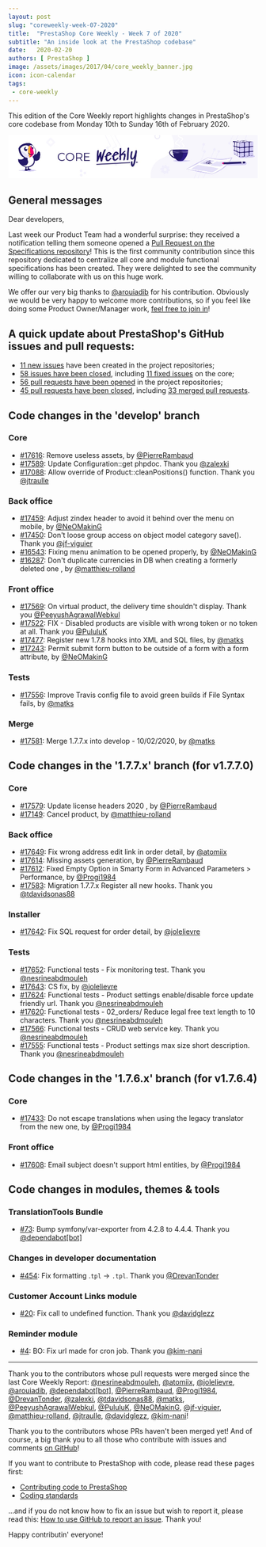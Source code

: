 ```yaml
---
layout: post
slug: "coreweekly-week-07-2020"
title:  "PrestaShop Core Weekly - Week 7 of 2020"
subtitle: "An inside look at the PrestaShop codebase"
date:   2020-02-20
authors: [ PrestaShop ]
image: /assets/images/2017/04/core_weekly_banner.jpg
icon: icon-calendar
tags:
 - core-weekly
---
```


This edition of the Core Weekly report highlights changes in PrestaShop's core codebase from Monday 10th to Sunday 16th of February 2020.

![Core Weekly banner](/assets/images/2018/12/banner-core-weekly.jpg)

## General messages

Dear developers,

Last week our Product Team had a wonderful surprise: they received a notification telling them someone opened a [Pull Request on the Specifications repository](https://github.com/PrestaShop/prestashop-specs/pull/86)! This is the first community contribution since this repository dedicated to centralize all core and module functional specifications has been created. They were delighted to see the community willing to collaborate with us on this huge work.

We offer our very big thanks to [@arouiadib](https://github.com/arouiadib) for his contribution. Obviously we would be very happy to welcome more contributions, so if you feel like doing some Product Owner/Manager work, [feel free to join in](https://github.com/PrestaShop/prestashop-specs/)!


## A quick update about PrestaShop's GitHub issues and pull requests:

- [11 new issues](https://github.com/search?q=org%3APrestaShop+is%3Apublic++-repo%3Aprestashop%2Fprestashop.github.io++is%3Aissue+created%3A2020-02-10..2020-02-16) have been created in the project repositories;
- [58 issues have been closed](https://github.com/search?q=org%3APrestaShop+is%3Apublic++-repo%3Aprestashop%2Fprestashop.github.io++is%3Aissue+closed%3A2020-02-10..2020-02-16), including [11 fixed issues](https://github.com/search?q=org%3APrestaShop+is%3Apublic++-repo%3Aprestashop%2Fprestashop.github.io++is%3Aissue+label%3Afixed+closed%3A2020-02-10..2020-02-16) on the core;
- [56 pull requests have been opened](https://github.com/search?q=org%3APrestaShop+is%3Apublic++-repo%3Aprestashop%2Fprestashop.github.io++is%3Apr+created%3A2020-02-10..2020-02-16) in the project repositories;
- [45 pull requests have been closed](https://github.com/search?q=org%3APrestaShop+is%3Apublic++-repo%3Aprestashop%2Fprestashop.github.io++is%3Apr+closed%3A2020-02-10..2020-02-16), including [33 merged pull requests](https://github.com/search?q=org%3APrestaShop+is%3Apublic++-repo%3Aprestashop%2Fprestashop.github.io++is%3Apr+merged%3A2020-02-10..2020-02-16).


## Code changes in the 'develop' branch


### Core
* [#17616](https://github.com/PrestaShop/PrestaShop/pull/17616): Remove useless assets, by [@PierreRambaud](https://github.com/PierreRambaud)
* [#17589](https://github.com/PrestaShop/PrestaShop/pull/17589): Update Configuration::get phpdoc. Thank you [@zalexki](https://github.com/zalexki)
* [#17088](https://github.com/PrestaShop/PrestaShop/pull/17088): Allow override of Product::cleanPositions() function. Thank you [@jtraulle](https://github.com/jtraulle)


### Back office
* [#17459](https://github.com/PrestaShop/PrestaShop/pull/17459): Adjust zindex header to avoid it behind over the menu on mobile, by [@NeOMakinG](https://github.com/NeOMakinG)
* [#17450](https://github.com/PrestaShop/PrestaShop/pull/17450): Don't loose group access on object model category save(). Thank you [@jf-viguier](https://github.com/jf-viguier)
* [#16543](https://github.com/PrestaShop/PrestaShop/pull/16543): Fixing menu animation to be opened properly, by [@NeOMakinG](https://github.com/NeOMakinG)
* [#16287](https://github.com/PrestaShop/PrestaShop/pull/16287): Don't duplicate currencies in DB when creating a formerly deleted one , by [@matthieu-rolland](https://github.com/matthieu-rolland)


### Front office
* [#17569](https://github.com/PrestaShop/PrestaShop/pull/17569): On virtual product, the delivery time shouldn't display. Thank you [@PeeyushAgrawalWebkul](https://github.com/PeeyushAgrawalWebkul)
* [#17522](https://github.com/PrestaShop/PrestaShop/pull/17522): FIX - Disabled products are visible with wrong token or no token at all. Thank you [@PululuK](https://github.com/PululuK)
* [#17477](https://github.com/PrestaShop/PrestaShop/pull/17477): Register new 1.7.8 hooks into XML and SQL files, by [@matks](https://github.com/matks)
* [#17243](https://github.com/PrestaShop/PrestaShop/pull/17243): Permit submit form button to be outside of a form with a form attribute, by [@NeOMakinG](https://github.com/NeOMakinG)


### Tests
* [#17556](https://github.com/PrestaShop/PrestaShop/pull/17556): Improve Travis config file to avoid green builds if File Syntax fails, by [@matks](https://github.com/matks)


### Merge
* [#17581](https://github.com/PrestaShop/PrestaShop/pull/17581): Merge 1.7.7.x into develop - 10/02/2020, by [@matks](https://github.com/matks)


## Code changes in the '1.7.7.x' branch (for v1.7.7.0)


### Core
* [#17579](https://github.com/PrestaShop/PrestaShop/pull/17579): Update license headers 2020 , by [@PierreRambaud](https://github.com/PierreRambaud)
* [#17149](https://github.com/PrestaShop/PrestaShop/pull/17149): Cancel product, by [@matthieu-rolland](https://github.com/matthieu-rolland)


### Back office
* [#17649](https://github.com/PrestaShop/PrestaShop/pull/17649): Fix wrong address edit link in order detail, by [@atomiix](https://github.com/atomiix)
* [#17614](https://github.com/PrestaShop/PrestaShop/pull/17614): Missing assets generation, by [@PierreRambaud](https://github.com/PierreRambaud)
* [#17612](https://github.com/PrestaShop/PrestaShop/pull/17612): Fixed Empty Option in Smarty Form in Advanced Parameters > Performance, by [@Progi1984](https://github.com/Progi1984)
* [#17583](https://github.com/PrestaShop/PrestaShop/pull/17583): Migration 1.7.7.x Register all new hooks. Thank you [@tdavidsonas88](https://github.com/tdavidsonas88)


### Installer
* [#17642](https://github.com/PrestaShop/PrestaShop/pull/17642): Fix SQL request for order detail, by [@jolelievre](https://github.com/jolelievre)


### Tests
* [#17652](https://github.com/PrestaShop/PrestaShop/pull/17652): Functional tests - Fix monitoring test. Thank you [@nesrineabdmouleh](https://github.com/nesrineabdmouleh)
* [#17643](https://github.com/PrestaShop/PrestaShop/pull/17643): CS fix, by [@jolelievre](https://github.com/jolelievre)
* [#17624](https://github.com/PrestaShop/PrestaShop/pull/17624): Functional tests - Product settings enable/disable force update friendly url. Thank you [@nesrineabdmouleh](https://github.com/nesrineabdmouleh)
* [#17620](https://github.com/PrestaShop/PrestaShop/pull/17620): Functional tests - 02_orders/ Reduce legal free text length to 10 characters. Thank you [@nesrineabdmouleh](https://github.com/nesrineabdmouleh)
* [#17566](https://github.com/PrestaShop/PrestaShop/pull/17566): Functional tests -  CRUD web service key. Thank you [@nesrineabdmouleh](https://github.com/nesrineabdmouleh)
* [#17555](https://github.com/PrestaShop/PrestaShop/pull/17555): Functional tests - Product settings max size short description. Thank you [@nesrineabdmouleh](https://github.com/nesrineabdmouleh)


## Code changes in the '1.7.6.x' branch (for v1.7.6.4)


### Core
* [#17433](https://github.com/PrestaShop/PrestaShop/pull/17433): Do not escape translations when using the legacy translator from the new one, by [@Progi1984](https://github.com/Progi1984)


### Front office
* [#17608](https://github.com/PrestaShop/PrestaShop/pull/17608): Email subject doesn't support html entities, by [@Progi1984](https://github.com/Progi1984)


## Code changes in modules, themes & tools


### TranslationTools Bundle
* [#73](https://github.com/PrestaShop/TranslationToolsBundle/pull/73): Bump symfony/var-exporter from 4.2.8 to 4.4.4. Thank you [@dependabot[bot]](https://github.com/apps/dependabot)


### Changes in developer documentation
* [#454](https://github.com/PrestaShop/docs/pull/454): Fix formatting .`tpl` -> `.tpl`. Thank you [@DrevanTonder](https://github.com/DrevanTonder)


### Customer Account Links module
* [#20](https://github.com/PrestaShop/ps_customeraccountlinks/pull/20): Fix call to undefined function. Thank you [@davidglezz](https://github.com/davidglezz)


### Reminder module
* [#4](https://github.com/PrestaShop/ps_reminder/pull/4): BO: Fix url made for cron job. Thank you [@kim-nani](https://github.com/kim-nani)


<hr />

Thank you to the contributors whose pull requests were merged since the last Core Weekly Report: [@nesrineabdmouleh](https://github.com/nesrineabdmouleh), [@atomiix](https://github.com/atomiix), [@jolelievre](https://github.com/jolelievre), [@arouiadib](https://github.com/arouiadib), [@dependabot[bot]](https://github.com/apps/dependabot), [@PierreRambaud](https://github.com/PierreRambaud), [@Progi1984](https://github.com/Progi1984), [@DrevanTonder](https://github.com/DrevanTonder), [@zalexki](https://github.com/zalexki), [@tdavidsonas88](https://github.com/tdavidsonas88), [@matks](https://github.com/matks), [@PeeyushAgrawalWebkul](https://github.com/PeeyushAgrawalWebkul), [@PululuK](https://github.com/PululuK), [@NeOMakinG](https://github.com/NeOMakinG), [@jf-viguier](https://github.com/jf-viguier), [@matthieu-rolland](https://github.com/matthieu-rolland), [@jtraulle](https://github.com/jtraulle), [@davidglezz](https://github.com/davidglezz), [@kim-nani](https://github.com/kim-nani)!

Thank you to the contributors whose PRs haven't been merged yet! And of course, a big thank you to all those who contribute with issues and comments [on GitHub](https://github.com/PrestaShop/PrestaShop)!

If you want to contribute to PrestaShop with code, please read these pages first:

 * [Contributing code to PrestaShop](https://devdocs.prestashop.com/1.7/contribute/contribution-guidelines/)
 * [Coding standards](https://devdocs.prestashop.com/1.7/development/coding-standards/)

...and if you do not know how to fix an issue but wish to report it, please read this: [How to use GitHub to report an issue](https://devdocs.prestashop.com/1.7/contribute/contribute-reporting-issues/). Thank you!

Happy contributin' everyone!
